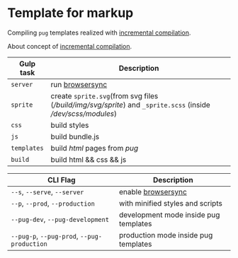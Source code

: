 # Template for markup
Compiling `pug` templates realized with [incremental compilation](https://github.com/mrmlnc/emitty).

About concept of [incremental compilation](https://canonium.com/articles/pug-incremental-compiling/).
  
| Gulp task | Description |
| ------ | ------ |
| `server` | run [browsersync](https://www.browsersync.io/) |
| `sprite` | create `sprite.svg`(from svg files (*/build/img/svg/sprite*) and `_sprite.scss` (inside */dev/scss/modules*) |
| `css` | build styles |
| `js` | build bundle.js |
| `templates` | build *html* pages from *pug* |
| `build` | build html && css && js |

  
| CLI Flag | Description |
| ------ | ------ |
| `--s`, `--serve`, `--server` | enable [browsersync](https://www.browsersync.io/) |
| `--p`, `--prod`, `--production` | with minified styles and scripts |
| `--pug-dev`, `--pug-development` | development mode inside pug templates |
| `--pug-p`, `--pug-prod`, `--pug-production` | production mode inside pug templates |
